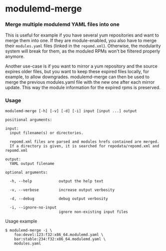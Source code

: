 # modulemd-merge

### Merge multiple modulemd YAML files into one

This is useful for example if you have several yum repositories and want
to merge them into one. If they are module-enabled, you also have to merge
their `modules.yaml` files (linked in the `repomd.xml`). Otherwise, the
modularity system will break for them, as the moduled RPMs won't be filtered
properly anymore.

Another use-case is if you want to mirror a yum repository and the source
expires older files, but you want to keep these expired files locally, for
example, to allow downgrades. modulemd-merge can then be used to merge the
previous modules.yaml file with the new one after each mirror update.
This way the module information for the expired rpms is preserved.


### Usage

```
modulemd-merge [-h] [-v] [-d] [-i] input [input ...] output

positional arguments:

input:
  input filename(s) or directories.

  repomd.xml files are parsed and modules hrefs contained are merged.
  If a directory is given, it is searched for repodata/repomd.xml and repomd.xml

output:
  YAML output filename

optional arguments:

  -h, --help            output the help text

  -v, --verbose         increase output verbosity

  -d, --debug           debug output verbosity

  -i, --ignore-no-input
                        ignore non-existing input files
```

Usage example

```
$ modulemd-merge -i \
    foo:devel:123:f32:x86_64.modulemd.yaml \
    bar:stable:234:f32:x86_64.modulemd.yaml \
    modules.yaml
```
